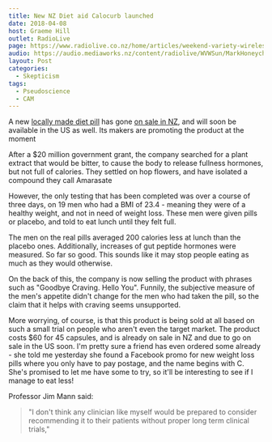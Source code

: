 ```yaml
---
title: New NZ Diet aid Calocurb launched
date: 2018-04-08
host: Graeme Hill
outlet: RadioLive
page: https://www.radiolive.co.nz/home/articles/weekend-variety-wireless/2018/04/skeptical-thoughts--diet-pills---life-expectancy.html
audio: https://audio.mediaworks.nz/content/radiolive/WVWSun/MarkHoneychurch08_04_18.mp3
layout: Post
categories:
  - Skepticism
tags:
  - Pseudoscience
  - CAM
---
```


A new [locally made diet pill](https://www.sciencedaily.com/releases/2016/06/160602220545.htm) has gone [on sale in NZ](http://www.newshub.co.nz/home/health/2018/04/can-nz-made-pill-calocurb-actually-help-people-lose-weight.html), and will soon be available in the US as well. Its makers are promoting the product at the moment

<!-- more -->

After a $20 million government grant, the company searched for a plant extract that would be bitter, to cause the body to release fullness hormones, but not full of calories. They settled on hop flowers, and have isolated a compound they call Amarasate

However, the only testing that has been completed was over a course of three days, on 19 men who had a BMI of 23.4 - meaning they were of a healthy weight, and not in need of weight loss. These men were given pills or placebo, and told to eat lunch until they felt full.

The men on the real pills averaged 200 calories less at lunch than the placebo ones. Additionally, increases of gut peptide hormones were measured. So far so good. This sounds like it may stop people eating as much as they would otherwise.

On the back of this, the company is now selling the product with phrases such as "Goodbye Craving. Hello You". Funnily, the subjective measure of the men's appetite didn't change for the men who had taken the pill, so the claim that it helps with craving seems unsupported.

More worrying, of course, is that this product is being sold at all based on such a small trial on people who aren't even the target market. The product costs $60 for 45 capsules, and is already on sale in NZ and due to go on sale in the US soon. I'm pretty sure a friend has even ordered some already - she told me yesterday she found a Facebook promo for new weight loss pills where you only have to pay postage, and the name begins with C. She's promised to let me have some to try, so it'll be interesting to see if I manage to eat less!

Professor Jim Mann said:

> "I don't think any clinician like myself would be prepared to consider recommending it to their patients without proper long term clinical trials,"
